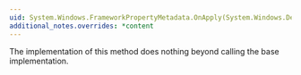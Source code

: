 ```yaml
---
uid: System.Windows.FrameworkPropertyMetadata.OnApply(System.Windows.DependencyProperty,System.Type)
additional_notes.overrides: *content
---
```


<p>The <xref href="System.Windows.FrameworkPropertyMetadata"></xref> implementation of this method does nothing beyond calling the base implementation.</p>


